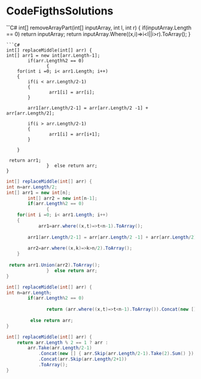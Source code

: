 # CodeFigthsSolutions
՝՝՝C#
int[] removeArrayPart(int[] inputArray, int l, int r) {
   if(inputArray.Length == 0) return inputArray;
return inputArray.Where((x,i)=>i<l||i>r).ToArray();
}
```
```C#
int[] replaceMiddle(int[] arr) {
int[] arr1 = new int[arr.Length-1];
        if(arr.Length%2 == 0)
               {
    for(int i =0; i< arr1.Length; i++)
    {
        if(i < arr.Length/2-1)
        {
                arr1[i] = arr[i];
        }
                    
        arr1[arr.Length/2-1] = arr[arr.Length/2 -1] + arr[arr.Length/2];
        
        if(i > arr.Length/2-1)
        {
                arr1[i] = arr[i+1]; 
        }
           
    }
  
 return arr1;
               }  else return arr;
}
```


```C#
int[] replaceMiddle(int[] arr) {
int n=arr.Length/2;
int[] arr1 = new int[n];
        int[] arr2 = new int[n-1];
        if(arr.Length%2 == 0)
               {
    for(int i =0; i< arr1.Length; i++)
    {
            arr1=arr.where((x,t)=>t<n-1).ToArray();
                            
        arr1[arr.Length/2-1] = arr[arr.Length/2 -1] + arr[arr.Length/2];
        
        arr2=arr.where((x,k)=>k>n/2).ToArray();
    }
  
 return arr1.Union(arr2).ToArray();
               }  else return arr;
}

```


```C#
int[] replaceMiddle(int[] arr) {
int n=arr.Length;
        if(arr.Length%2 == 0)
              
               return (arr.where((x,t)=>t<n-1).ToArray()).Concat(new [] { arr.Skip(arr.Length/2-1).Take(2).Sum() }).Concat(arr.where((x,k)=>k>n/2).ToArray());
                            
         else return arr;
}
```

```C#
int[] replaceMiddle(int[] arr) {
    return arr.Length % 2 == 1 ? arr :
        arr.Take(arr.Length/2-1)
            .Concat(new [] { arr.Skip(arr.Length/2-1).Take(2).Sum() })
            .Concat(arr.Skip(arr.Length/2+1))
            .ToArray();
}

```
